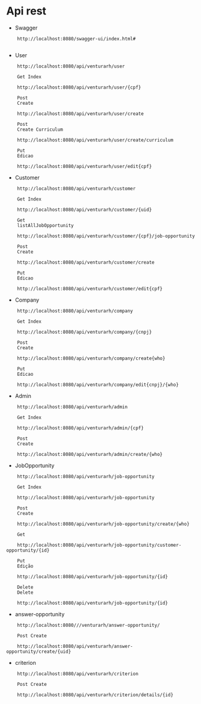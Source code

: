 
# Api rest

* Swagger
````
    http://localhost:8080/swagger-ui/index.html#
    
````

* User
````
    http://localhost:8080/api/venturarh/user
````
````
    Get Index
    
    http://localhost:8080/api/venturarh/user/{cpf}
````
````
    Post
    Create
    
    http://localhost:8080/api/venturarh/user/create
````
````
    Post
    Create Curriculum
    
    http://localhost:8080/api/venturarh/user/create/curriculum
````
````
    Put
    Edicao
    
    http://localhost:8080/api/venturarh/user/edit{cpf}
````

* Customer
````
    http://localhost:8080/api/venturarh/customer
````
````
    Get Index
    
    http://localhost:8080/api/venturarh/customer/{uid}
````
````
    Get
    listAllJobOpportunity
    
    http://localhost:8080/api/venturarh/customer/{cpf}/job-opportunity
````
````
    Post
    Create 
    
    http://localhost:8080/api/venturarh/customer/create
````
````
    Put
    Edicao
    
    http://localhost:8080/api/venturarh/customer/edit{cpf}
````

* Company
````
    http://localhost:8080/api/venturarh/company
````
````
    Get Index
    
    http://localhost:8080/api/venturarh/company/{cnpj}
````
````
    Post
    Create
    
    http://localhost:8080/api/venturarh/company/create{who}
````
````
    Put
    Edicao
    
    http://localhost:8080/api/venturarh/company/edit{cnpj}/{who}
````
* Admin
````
    http://localhost:8080/api/venturarh/admin
````
````
    Get Index
    
    http://localhost:8080/api/venturarh/admin/{cpf}
````
````
    Post 
    Create
    
    http://localhost:8080/api/venturarh/admin/create/{who}
````
* JobOpportunity
````
    http://localhost:8080/api/venturarh/job-opportunity
````
````
    Get Index
    
    http://localhost:8080/api/venturarh/job-opportunity
````
````
    Post 
    Create
    
    http://localhost:8080/api/venturarh/job-opportunity/create/{who}
````
````
    Get 
    
    http://localhost:8080/api/venturarh/job-opportunity/customer-opportunity/{id}
````
````
    Put 
    Edição
    
    http://localhost:8080/api/venturarh/job-opportunity/{id}
````
````
    Delete
    Delete
    
    http://localhost:8080/api/venturarh/job-opportunity/{id}
````
* answer-opportunity
````
    http://localhost:8080///venturarh/answer-opportunity/
````
````
    Post Create
    
    http://localhost:8080/api/venturarh/answer-opportunity/create/{uid}
````
* criterion
````
    http://localhost:8080/api/venturarh/criterion
````
````
    Post Create
    
    http://localhost:8080/api/venturarh/criterion/details/{id}
````